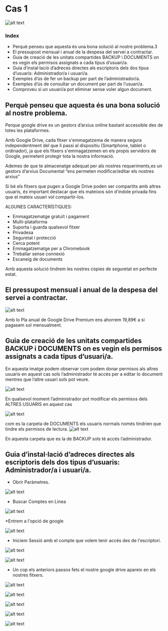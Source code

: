 # Cas 1

![alt text](Captura1.png)


### **Index**
  
* Perquè penseu que aquesta és una bona solució al nostre problema.3
* El pressupost mensual i anual de la despesa del servei a contractar.	
* Guia de creació de les unitats compartides BACKUP i DOCUMENTS on es vegin els permisos assignats a cada tipus d’usuari/a.	
* Guia d’instal·lació d’adreces directes als escriptoris dels dos tipus d’usuaris: Administrador/a i usuari/a.	
* Exemples d’ús de fer un backup per part de l’administrador/a.	
* Exemples d’ús de consultar un document per part de l’usuari/a.	
* Comproveu si un usuari/a pot eliminar sense voler algun document.	

## **Perquè penseu que aquesta és una bona solució al nostre problema.**

Perque google drive es un gestors d’arxius online bastant accessible des de totes les plataformes.

Amb Google Drive, cada fitxer s'emmagatzema de manera segura independentment del que li passi al dispositiu (Smartphone, tablet o ordinador), ja que els fitxers s'emmagatzemen en els propis servidors de Google, permetent protegir tota la nostra informació.

Ademes de que te almacenatge adequat per als nostres requeriments,es un gestors d’arxius Documental “ens permeten modificar/editar els nostres arxius”

Si bé els fitxers que pugen a Google Drive poden ser compartits amb altres usuaris, és important destacar que els mateixos són d'índole privada fins que el mateix usuari vol compartir-los.


ALGUNES CARACTERÍSTIQUES:

* Emmagatzematge gratuït i pagament
* Multi-plataforma
* Suporta i guarda qualsevol fitxer
* Privadesa
* Seguretat i protecció
* Cerca potent
* Emmagatzematge per a Chromebook
* Treballar sense connexió
* Escaneig de documents

Amb aquesta solució tindrem les nostres còpies de seguretat en perfecte estat.

## El pressupost mensual i anual de la despesa del servei a contractar.
![alt text](Taula1.png)

Amb lo Pla anual de Google Drive Premium ens ahorrem 19,89€ a si pagasem sol mensualment.

## Guia de creació de les unitats compartides BACKUP i DOCUMENTS on es vegin els permisos assignats a cada tipus d’usuari/a.

En aquesta imatge podem observar com podem donar permisos als altres usuaris en aquest cas sols l’administrador té accés per a editar lo document mentres que l’altre usuari sols pot veure.

![alt text](Captura2.png)


En qualsevol moment l’administrador pot modificar els permisos dels ALTRES USUARIS en aquest cas 

![alt text](Captura3.png)



com es la carpeta de DOCUMENTS els usuaris normals només  tindrien que tindre els permisos de lectura.
![alt text](Captura4.png)

En aquesta carpeta que es la de BACKUP sols té accés l’administrador.


## Guia d’instal·lació d’adreces directes als escriptoris dels dos tipus d’usuaris: Administrador/a i usuari/a.
* Obrir Paràmetres.



 ![alt text](Conf1.png)


* Buscar Comptes en Linea


 ![alt text](Conf2.png)
 
 
 *Entrem a l'opció de google
 
 
 
 ![alt text](Config4.png)
 
 * Iniciem Sessió amb el compte que volem tenir accés des de l'escriptori.


 ![alt text](Config5.png)




 ![alt text](Config6.png)
 
 * Un cop els anteriors passos fets el nostre google drive apareix en els nostres fitxers.



 ![alt text](Config8.png)



 ![alt text](1.png)
 
 
 
 
 
 
  ![alt text](2.png)
  
  
  
  
  
  
  
  
   ![alt text](3.png)
   
   
   
   
   
   
   ![alt text](4.png)
